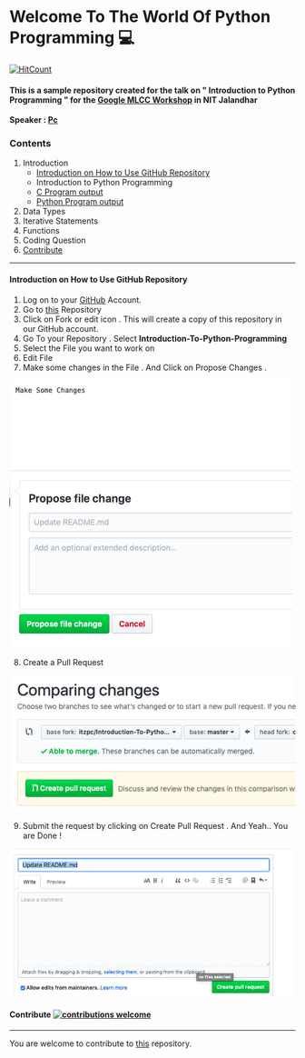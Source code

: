 # **Welcome To The World Of Python Programming** :computer:

[![HitCount](http://hits.dwyl.io/itzpc/Introduction-To-Python-Programming.svg)](https://github.com/itzpc/Introduction-To-Python-Programming)

#### This is a sample repository created for the talk on " Introduction to Python Programming " for the [Google MLCC Workshop](https://developers.google.com/machine-learning/crash-course/) in NIT Jalandhar
**Speaker : [Pc](https://www.linkedin.com/in/pcakhilnadh)**

### Contents

1. Introduction
   - [Introduction on How to Use GitHub Repository](https://github.com/itzpc/Introduction-To-Python-Programming/blob/master/README.md#introduction-on-how-to-use-github-repository)
   - Introduction to Python Programming
    - [C Program output](intro/cprog.c)
    - [Python Program output](intro/Pyprog.c)
2. Data Types
3. Iterative Statements
4. Functions
5. Coding Question
6. [Contribute](https://github.com/itzpc/Introduction-To-Python-Programming/blob/master/README.md#contribute)

***

#### Introduction on How to Use GitHub Repository

1. Log on to your [GitHub](https://github.com/login) Account.
2. Go to [this](https://github.com/itzpc/Introduction-To-Python-Programming) Repository 
3. Click on Fork or edit icon . This will create a copy of this repository in our GitHub account.
4. Go To your Repository . Select **Introduction-To-Python-Programming** 
5. Select the File you want to work on 
6. Edit File
7. Make some changes in the File . And Click on Propose Changes .

![Alt text](images/Make%20Some%20Changes.png?raw=true "Title")

8. Create a Pull Request 

![Alt text](images/Create%20A%20Pull%20Request.png?raw=true "Title")

9. Submit the request by clicking on Create Pull Request . And Yeah.. You are Done !

![Alt text](images/Submit%20the%20changes.png?raw=true "Title")


#### Contribute [![contributions welcome](https://img.shields.io/badge/contributions-welcome-brightgreen.svg?style=flat)](https://github.com/itzpc/Introduction-To-Python-Programming/issues)

***

You are welcome to contribute to [this](https://github.com/itzpc/Introduction-To-Python-Programming/issues) repository.



